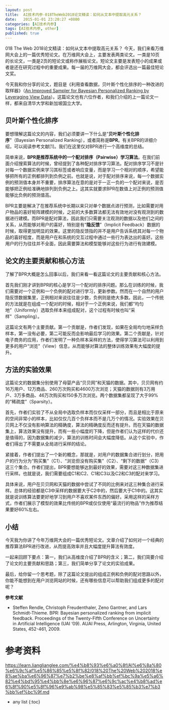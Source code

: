 ```yaml
---
layout: post
title:  AI技术内参-018TheWeb2018论文精读：如何从文本中提取高元关系？
date:   2015-01-01 23:20:27 +0800
categories: [AI技术内参]
tags: [AI技术内参, other]
published: true
---
```




018 The Web 2018论文精读：如何从文本中提取高元关系？
今天，我们来看万维网大会上的一篇优秀短论文。在万维网大会上，主要发表两类论文。一类是10页的长论文，一类是2页的短论文或称作展板论文。短论文主要是发表短小的成果或者是还在研究过程中的重要成果。每一届的万维网大会，都会评选出一篇最佳短论文奖。

今天我和你分享的论文，题目是《利用查看数据，贝叶斯个性化排序的一种改进的取样器》（[An Improved Sampler for Bayesian Personalized Ranking by Leveraging View Data](https://www.comp.nus.edu.sg/~xiangnan/papers/www18-improvedBPR.pdf)）。这篇论文也有六位作者，和我们介绍的上一篇论文一样，都来自清华大学和新加坡国立大学。

## 贝叶斯个性化排序

要想理解这篇论文的内容，我们必须要讲一下什么是“**贝叶斯个性化排序**”（Bayesian Personalized Ranking），或者简称是**BPR**。有关BPR的详细介绍，可以阅读参考文献[1]。我们在这里仅对BPR进行一个高维度的总结。

简单来说，**BPR是推荐系统中的一个配对排序（Pairwise）学习算法**。在我们前面介绍搜索算法的时候，曾经提到了各种配对排序学习算法。配对排序学习不是针对每一个数据实例来学习其标签或者响应变量，而是学习一个相对的顺序，希望能够把所有的正例都排列到负例之前。也就是说，对于配对排序来说，每一个数据实例的预测值本身并不重要，排序算法在意的是对于一正一负的一个配对来说，是否能够把正例给准确地排列到负例之上。这其实就要求BPR在数值上对正例的预测值能够比负例的预测值高。

BPR主要是解决了在推荐系统中长期以来只对单个数据点进行预测，比如需要对用户物品的喜好矩阵建模的时候，之前的大多数算法都无法有效地对没有观测到的数据进行建模。而BPR是配对算法，因此我们只需要关注观测的数据以及他们之间的关系，从而能够对用户的喜好，特别是有“**隐反馈**”（Implicit Feedback）数据的时候，取得更加明显的效果。这里的隐反馈指的并不是用户告诉系统其对每一个物品的喜好程度，而是用户在和系统的交互过程中通过一些行为表达出的喜好。这些用户的行为往往并不全面，因此需要算法和模型能够对这些行为进行有效建模。

## 论文的主要贡献和核心方法

了解了BPR大概是怎么回事以后，我们来看一看这篇论文的主要贡献和核心方法。

首先我们刚才讲到BPR的核心是学习一个配对的排序问题。那么在训练的时候，我们需要对一个正例和一个负例的配对进行学习，更新参数。然而在一个自然的用户隐反馈数据集里，正例相对来说往往是少数，负例则是绝大多数。因此，一个传统的方法就是在组成一个配对的时候，相对于一个正例来说，我们都“均匀地”（Uniformly）选取负样本来组成配对，这个过程有时候也叫“采样”（Sampling）。

这篇论文有两个主要贡献。第一个贡献是，作者们发现，如果在全局均匀地采样负样本，第一没有必要，第二可能反而会影响最后学习的效果。第二个贡献是，针对电子商务的应用，作者们发明了一种负样本采样的方法，使得学习算法可以利用到更多的用户“浏览”（View）信息，从而能够对算法的整体训练效果有大幅度的提升。

## 方法的实验效果

这篇论文的数据集分别使用了母婴产品“贝贝网”和天猫的数据。其中，贝贝网有约16万用户、12万商品、260万次购买和4600万次浏览；天猫的数据则有3万用户、3万多商品、46万次购买和150多万次浏览。两个数据集都呈现了大于99%的“稀疏度”（Sparsity）。

首先，作者们实验了不从全局中选取负样本而仅仅采样一部分，而且是相比于原来的空间非常小的样本，比如仅仅几百个负样本而不是几万个的情况。实验效果在贝贝网上不仅没有影响算法的精确度，算法的精确度反而还有提升。而在天猫的数据集上，算法效果没有提升，而有一些小幅度的下降，但是作者们认为这样的代价还是值得的，因为数据集的减少，算法的训练时间会大幅度降低。从这个实验中，作者们得出了不需要从全局进行采样的结论。

紧接着，作者们提出了一个新的概念，那就是，对用户的数据集合进行划分，把用户的行为分为“购买集”（C1）、“浏览但没有购买集”（C2）、“剩下的数据”（C3）这三个集合。作者们提出，BPR要想能够达到最好的效果，需要对这三种数据集进行采样。也就是说，我们需要组成C1和C2、C1和C3以及C2和C3的配对来学习。

具体来说，用户在贝贝网和天猫的数据中尝试了不同的比例来对这三种集合进行采样。总体的经验都是C3中采样的数据要大于C2中的，然后要大于C1中的。这其实就是说训练算法要更好地学习到用户不喜欢某件东西的偏好。采用这样的采样方式，作者们展示了模型的效果比传统的BPR或仅仅使用“最流行的物品”作为推荐结果要好60%左右。

## 小结

今天我为你讲了今年万维网大会的一篇优秀短论文。文章介绍了如何对一个经典的推荐算法BPR进行改进，从而提高效率并且大幅度提升算法有效度。

一起来回顾下要点：第一，我们从高维度介绍了BPR的含义；第二，我们简要介绍了论文的主要贡献和思路；第三，我们简单分享了论文的实验成果。

最后，给你留一个思考题，除了这篇论文提出的组成正例和负例的配对思路以外，你能不能想到在用户浏览网站的时候，还有哪些信息可以帮助我们组成更多的配对呢？

**参考文献**

* Steffen Rendle, Christoph Freudenthaler, Zeno Gantner, and Lars Schmidt-Thieme. BPR: Bayesian personalized ranking from implicit feedback. Proceedings of the Twenty-Fifth Conference on Uncertainty in Artificial Intelligence (UAI ‘09). AUAI Press, Arlington, Virginia, United States, 452-461, 2009.




# 参考资料

https://learn.lianglianglee.com/%e4%b8%93%e6%a0%8f/AI%e6%8a%80%e6%9c%af%e5%86%85%e5%8f%82/018%20The%20Web%202018%e8%ae%ba%e6%96%87%e7%b2%be%e8%af%bb%ef%bc%9a%e5%a6%82%e4%bd%95%e4%bb%8e%e6%96%87%e6%9c%ac%e4%b8%ad%e6%8f%90%e5%8f%96%e9%ab%98%e5%85%83%e5%85%b3%e7%b3%bb%ef%bc%9f.md

* any list
{:toc}
